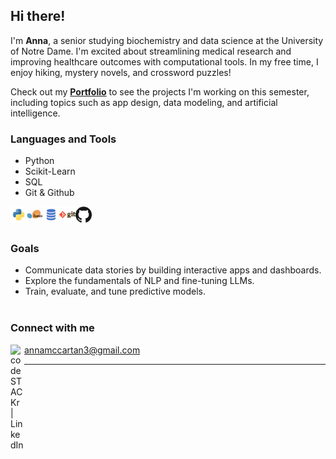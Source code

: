## Hi there!

I'm **Anna**, a senior studying biochemistry and data science at the University of Notre Dame. I'm excited about streamlining medical research and improving healthcare outcomes with computational tools. In my free time, I enjoy hiking, mystery novels, and crossword puzzles!

Check out my [**Portfolio**](https://github.com/annamccartan3/MCCARTAN-Data-Science-Portfolio) to see the projects I'm working on this semester, including topics such as app design, data modeling, and artificial intelligence.

### Languages and Tools
- Python
- Scikit-Learn
- SQL
- Git & Github
<img align="left" alt="Python" width="26px" src="https://raw.githubusercontent.com/github/explore/80688e429a7d4ef2fca1e82350fe8e3517d3494d/topics/python/python.png" />
<img align="left" alt="Scikit-Learn" width="26px" src="https://raw.githubusercontent.com/github/explore/80688e429a7d4ef2fca1e82350fe8e3517d3494d/topics/scikit-learn/scikit-learn.png" />
<img align="left" alt="SQL" width="26px" src="https://raw.githubusercontent.com/github/explore/80688e429a7d4ef2fca1e82350fe8e3517d3494d/topics/sql/sql.png" />
<img align="left" alt="Git" width="26px" src="https://raw.githubusercontent.com/github/explore/80688e429a7d4ef2fca1e82350fe8e3517d3494d/topics/git/git.png" />
<img align="left" alt="GitHub" width="26px" src="https://raw.githubusercontent.com/github/explore/78df643247d429f6cc873026c0622819ad797942/topics/github/github.png" />
<br><br>

### Goals
- Communicate data stories by building interactive apps and dashboards.
- Explore the fundamentals of NLP and fine-tuning LLMs.
- Train, evaluate, and tune predictive models.
<br><br>

### Connect with me

[<img align="left" alt="codeSTACKr | LinkedIn" width="22px" src="https://cdn.jsdelivr.net/npm/simple-icons@v3/icons/linkedin.svg" />][linkedin]
[annamccartan3@gmail.com](annamccartan3@gmail.com)
<br />

---
[linkedin]: https://www.linkedin.com/in/anna-mccartan/
